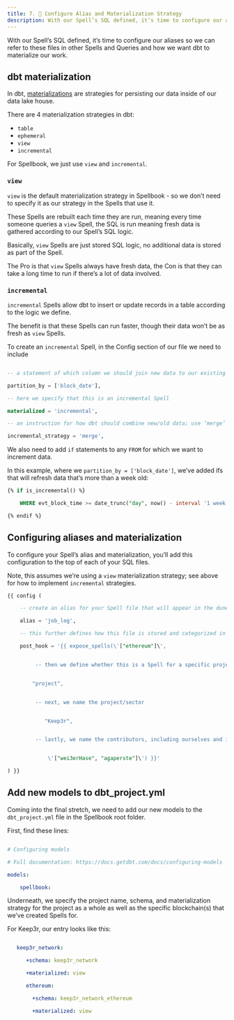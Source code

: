 ```yaml
---
title: 7. 🎨 Configure Alias and Materialization Strategy
description: With our Spell’s SQL defined, it’s time to configure our aliases.
---
```


With our Spell’s SQL defined, it’s time to configure our aliases so we can refer to these files in other Spells and Queries and how we want dbt to materialize our work.

## dbt materialization

In dbt, [materializations](https://docs.getdbt.com/docs/build/materializations) are strategies for persisting our data inside of our data lake house.

There are 4 materialization strategies in dbt:

* `table`
* `ephemeral`
* `view`
* `incremental`

For Spellbook, we just use `view` and `incremental`.

### `view`

`view` is the default materialization strategy in Spellbook - so we don’t need to specify it as our strategy in the Spells that use it.

These Spells are rebuilt each time they are run, meaning every time someone queries a `view` Spell, the SQL is run meaning fresh data is gathered according to our Spell’s SQL logic.

Basically, `view` Spells are just stored SQL logic, no additional data is stored as part of the Spell.

The Pro is that `view` Spells always have fresh data, the Con is that they can take a long time to run if there’s a lot of data involved.

### `incremental`

`incremental` Spells allow dbt to insert or update records in a table according to the logic we define.

The benefit is that these Spells can run faster, though their data won’t be as fresh as `view` Spells.

To create an `incremental` Spell, in the Config section of our file we need to include

```sql

-- a statement of which column we should join new data to our existing data each time we increment; in this example, we use block_date and that’s often the best to use

partition_by = ['block_date'],

-- here we specify that this is an incremental Spell

materialized = 'incremental',

-- an instruction for how dbt should combine new/old data; use ‘merge’

incremental_strategy = 'merge',

```

We also need to add `if` statements to any `FROM` for which we want to increment data.

In this example, where we `partition_by = ['block_date']`, we’ve added ifs that will refresh data that’s more than a week old:

```sql
{% if is_incremental() %}

    WHERE evt_block_time >= date_trunc("day", now() - interval '1 week')

{% endif %}
```

## Configuring aliases and materialization

To configure your Spell’s alias and materialization, you’ll add this configuration to the top of each of your SQL files.

Note, this assumes we’re using a `view` materialization strategy; see above for how to implement `incremental` strategies.

```sql
{{ config (

    -- create an alias for your Spell file that will appear in the dune.com UI

    alias = 'job_log',

    -- this further defines how this file is stored and categorized in the UI, starting with what blockchain it’s associated with

    post_hook = '{{ expose_spells(\'["ethereum"]\',


         -- then we define whether this is a Spell for a specific project or a whole sector


        "project", 


         -- next, we name the project/sector


            "Keep3r",


         -- lastly, we name the contributors, including ourselves and in this case the creator of the V1 abstraction!


             \'["wei3erHase", "agaperste"]\') }}'

) }}
```

## Add new models to dbt_project.yml

Coming into the final stretch, we need to add our new models to the `dbt_project.yml` file in the Spellbook root folder.

First, find these lines:

```yml

# Configuring models

# Full documentation: https://docs.getdbt.com/docs/configuring-models

models:

	spellbook:

```

Underneath, we specify the project name, schema, and materialization strategy for the project as a whole as well as the specific blockchain(s) that we’ve created Spells for.

For Keep3r, our entry looks like this:

```yml

   keep3r_network:

      +schema: keep3r_network

      +materialized: view

      ethereum:

        +schema: keep3r_network_ethereum

        +materialized: view

```